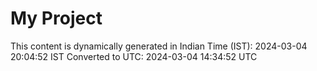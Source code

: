 # My Project

This content is dynamically generated in Indian Time (IST): 2024-03-04 20:04:52 IST
Converted to UTC: 2024-03-04 14:34:52 UTC
